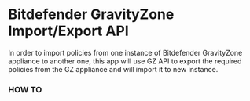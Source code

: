 # Bitdefender GravityZone Import/Export API
In order to import policies from one instance of Bitdefender GravityZone appliance to another one, this app will use GZ API to export the required policies from the GZ appliance and will import it to new instance.


### HOW TO
